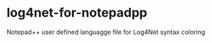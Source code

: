 log4net-for-notepadpp
=====================

Notepad++ user defined languagge file for Log4Net syntax coloring

